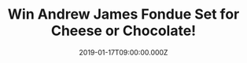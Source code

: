 ---
campaign-uuid: "c-f690cf2c-11b0-4171-aa98-2260914cd6ee"
type: "Competition"
category: "Gifts"
date: "2019-01-17T09:00:00.000Z"
end-date: "2019-02-17T23:59:00.000Z"
disable-form: false
is_promoted: false
has_entry_page: true
title: "Win Andrew James Fondue Set for Cheese or Chocolate!"
competition-description: "<p>If you had to choose between cheese or chocolate…? I\
  \ guess it’s a hard decision, but we have the answer, we are giving away an amazing\
  \ Fondue Set from Andrew James to one of our members, perfect for traditional cheese\
  \ or any kind of chocolates!</p>\r\n<p>Ready to indulge yourself in chocolate or\
  \ cheese? Click below for a chance to win!</p>"
hero-header: "Win Andrew James Fondue Set for Cheese or Chocolate!"
terms-confirmation: "N/A"
banner-img: "https://assets.expresslyapp.com/asset-afbae968-f5c4-4f4b-a43a-ed7133cae8b4.jpg"
logo-left-href: "aaa.nme.com"
logo-left-image: "https://assets.expresslyapp.com/asset-28ea4fe3-5eff-4a2c-8141-7d6e10791c73.jpg"
logo-left-title: "NME AAA"
bg-image-hero: "https://assets.expresslyapp.com/asset-54291321-79ad-42f1-a4ca-74d6585b0313.jpg"
bg-image-first: "https://assets.expresslyapp.com/asset-d863f5ee-fff2-4b00-be0f-870770c70af5.jpg"
section1-content: "<p>The Andrew James Fondue Set is perfect for traditional cheese\
  \ or sweet chocolate fondues. The cast iron fondue pot sits on a tripod stand which\
  \ has a 22cm plate to catch any drips and prevent heat damage and scorch marks on\
  \ your table.</p>\r\n<p>With 8 fondue forks you can share the fun with friends and\
  \ family and cook a variety of fondue dishes with either traditional cheese or chocolate,\
  \ or use it to dip various meat, vegetarian or even vegan dishes.</p>\r\n<p>Get\
  \ ready to spend quality time with your loved ones around this incredible fondue!\
  \ Enter the form below for a chance to win and enjoy delicious cheeses and chocolates!</p>"
entry-title: "Win Andrew James Fondue Set for Cheese or Chocolate!"
entry-content: "Enter the draw to win Andrew James Fondue Set for Cheese or Chocolate\
  \ by completing the form below before 23:59 on 17th of February 2019."
has-winner: false
prize-description: "Andrew James Fondue Set for Cheese or Chocolate."
special-conditions: "Multiple entries are allowed up to one every day\r\nThis competition\
  \ is also available on: http://club.expressly.io/competitons/\r\nandrew-james-fondue-giveaway"
country-restrictions:
- "GB"
---